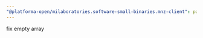 ```yaml
---
"@platforma-open/milaboratories.software-small-binaries.mnz-client": patch
---
```


fix empty array
